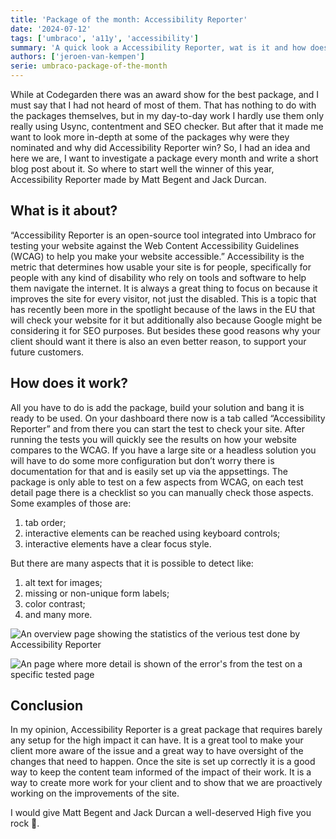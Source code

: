 ```yaml
---
title: 'Package of the month: Accessibility Reporter'
date: '2024-07-12'
tags: ['umbraco', 'a11y', 'accessibility']
summary: 'A quick look a Accessibility Reporter, wat is it and how does it work'
authors: ['jeroen-van-kempen']
serie: umbraco-package-of-the-month
---
```


While at Codegarden there was an award show for the best package, and I must say that I had not heard of most of them. That has nothing to do with the packages themselves, but in my day-to-day work I hardly use them only really using Usync, contentment and SEO checker. But after that it made me want to look more in-depth at some of the packages why were they nominated and why did Accessibility Reporter win? So, I had an idea and here we are, I want to investigate a package every month and write a short blog post about it. So where to start well the winner of this year, Accessibility Reporter made by Matt Begent and Jack Durcan.

## What is it about?

“Accessibility Reporter is an open-source tool integrated into Umbraco for testing your website against the Web Content Accessibility Guidelines (WCAG) to help you make your website accessible.”
Accessibility is the metric that determines how usable your site is for people, specifically for people with any kind of disability who rely on tools and software to help them navigate the internet. It is always a great thing to focus on because it improves the site for every visitor, not just the disabled. This is a topic that has recently been more in the spotlight because of the laws in the EU that will check your website for it but additionally also because Google might be considering it for SEO purposes. But besides these good reasons why your client should want it there is also an even better reason, to support your future customers.

## How does it work?

All you have to do is add the package, build your solution and bang it is ready to be used. On your dashboard there now is a tab called “Accessibility Reporter” and from there you can start the test to check your site. After running the tests you will quickly see the results on how your website compares to the WCAG. If you have a large site or a headless solution you will have to do some more configuration but don’t worry there is documentation for that and is easily set up via the appsettings.
The package is only able to test on a few aspects from WCAG, on each test detail page there is a checklist so you can manually check those aspects. Some examples of those are:

1. tab order;
2. interactive elements can be reached using keyboard controls;
3. interactive elements have a clear focus style.

But there are many aspects that it is possible to detect like:

1. alt text for images;
2. missing or non-unique form labels;
3. color contrast;
4. and many more.

![An overview page showing the statistics of the verious test done by Accessibility Reporter](/articles/july-accessibility-reporter/Accessibility_Reporter_overview.png)

![An page where more detail is shown of the error's from the test on a specific tested page](/articles/july-accessibility-reporter/Accessibility_Reporter_detail.png)

## Conclusion

In my opinion, Accessibility Reporter is a great package that requires barely any setup for the high impact it can have. It is a great tool to make your client more aware of the issue and a great way to have oversight of the changes that need to happen. Once the site is set up correctly it is a good way to keep the content team informed of the impact of their work. It is a way to create more work for your client and to show that we are proactively working on the improvements of the site.

I would give Matt Begent and Jack Durcan a well-deserved High five you rock 🙏.
